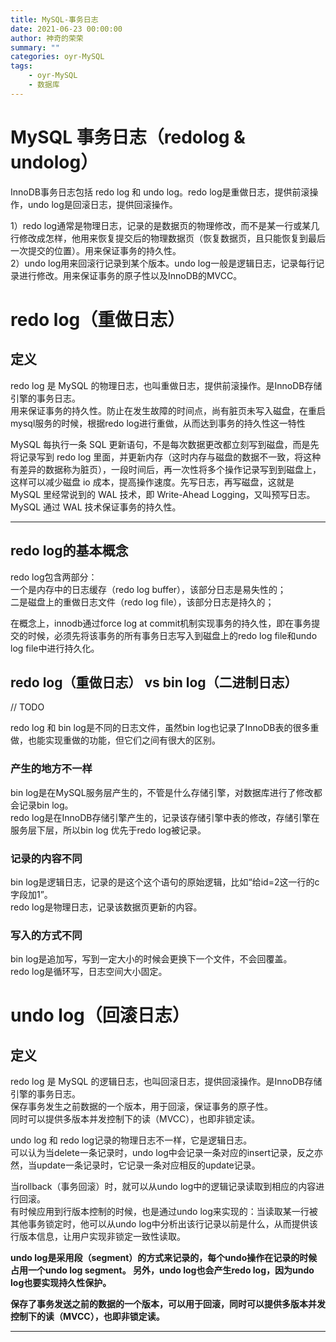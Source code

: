 ```yaml
---
title: MySQL-事务日志
date: 2021-06-23 00:00:00
author: 神奇的荣荣
summary: ""
categories: oyr-MySQL
tags: 
	- oyr-MySQL
	- 数据库
---
```


# MySQL 事务日志（redolog & undolog）

InnoDB事务日志包括 redo log 和 undo log。redo log是重做日志，提供前滚操作，undo log是回滚日志，提供回滚操作。

1）redo log通常是物理日志，记录的是数据页的物理修改，而不是某一行或某几行修改成怎样，他用来恢复提交后的物理数据页（恢复数据页，且只能恢复到最后一次提交的位置）。用来保证事务的持久性。  
2）undo log用来回滚行记录到某个版本。undo log一般是逻辑日志，记录每行记录进行修改。用来保证事务的原子性以及InnoDB的MVCC。

<!-- more -->

# redo log（重做日志）

## 定义

redo log 是 MySQL 的物理日志，也叫重做日志，提供前滚操作。是InnoDB存储引擎的事务日志。  
用来保证事务的持久性。防止在发生故障的时间点，尚有脏页未写入磁盘，在重启mysql服务的时候，根据redo log进行重做，从而达到事务的持久性这一特性

MySQL 每执行一条 SQL 更新语句，不是每次数据更改都立刻写到磁盘，而是先将记录写到 redo log 里面，并更新内存（这时内存与磁盘的数据不一致，将这种有差异的数据称为脏页），一段时间后，再一次性将多个操作记录写到到磁盘上，这样可以减少磁盘 io 成本，提高操作速度。先写日志，再写磁盘，这就是 MySQL 里经常说到的 WAL 技术，即 Write-Ahead Logging，又叫预写日志。MySQL 通过 WAL 技术保证事务的持久性。

***

## redo log的基本概念

redo log包含两部分：  
一个是内存中的日志缓存（redo log buffer），该部分日志是易失性的；  
二是磁盘上的重做日志文件（redo log file），该部分日志是持久的；

在概念上，innodb通过force log at commit机制实现事务的持久性，即在事务提交的时候，必须先将该事务的所有事务日志写入到磁盘上的redo log file和undo log file中进行持久化。

## redo log（重做日志） vs bin log（二进制日志）

// TODO

redo log 和 bin log是不同的日志文件，虽然bin log也记录了InnoDB表的很多重做，也能实现重做的功能，但它们之间有很大的区别。

### 产生的地方不一样

bin log是在MySQL服务层产生的，不管是什么存储引擎，对数据库进行了修改都会记录bin log。  
redo log是在InnoDB存储引擎产生的，记录该存储引擎中表的修改，存储引擎在服务层下层，所以bin log 优先于redo log被记录。

### 记录的内容不同

bin log是逻辑日志，记录的是这个这个语句的原始逻辑，比如“给id=2这一行的c字段加1”。  
redo log是物理日志，记录该数据页更新的内容。

### 写入的方式不同

bin log是追加写，写到一定大小的时候会更换下一个文件，不会回覆盖。  
redo log是循环写，日志空间大小固定。

# undo log（回滚日志）

## 定义

redo log 是 MySQL 的逻辑日志，也叫回滚日志，提供回滚操作。是InnoDB存储引擎的事务日志。    
保存事务发生之前数据的一个版本，用于回滚，保证事务的原子性。  
同时可以提供多版本并发控制下的读（MVCC），也即非锁定读。

undo log 和 redo log记录的物理日志不一样，它是逻辑日志。  
可以认为当delete一条记录时，undo log中会记录一条对应的insert记录，反之亦然，当update一条记录时，它记录一条对应相反的update记录。

当rollback（事务回滚）时，就可以从undo log中的逻辑记录读取到相应的内容进行回滚。  
有时候应用到行版本控制的时候，也是通过undo log来实现的：当读取某一行被其他事务锁定时，他可以从undo log中分析出该行记录以前是什么，从而提供该行版本信息，让用户实现非锁定一致性读取。

**undo log是采用段（segment）的方式来记录的，每个undo操作在记录的时候占用一个undo log segment。
另外，undo log也会产生redo log，因为undo log也要实现持久性保护。**

**保存了事务发送之前的数据的一个版本，可以用于回滚，同时可以提供多版本并发控制下的读（MVCC），也即非锁定读。**

***

## 


